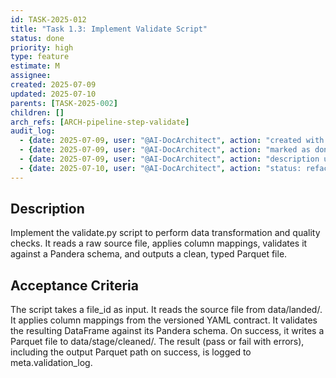 ```yaml
---
id: TASK-2025-012
title: "Task 1.3: Implement Validate Script"
status: done
priority: high
type: feature
estimate: M
assignee:
created: 2025-07-09
updated: 2025-07-10
parents: [TASK-2025-002]
children: []
arch_refs: [ARCH-pipeline-step-validate]
audit_log:
  - {date: 2025-07-09, user: "@AI-DocArchitect", action: "created with status backlog"}
  - {date: 2025-07-09, user: "@AI-DocArchitect", action: "marked as done (validate.py implemented)"}
  - {date: 2025-07-09, user: "@AI-DocArchitect", action: "description updated to reflect refactoring to DB-centric flow"}
  - {date: 2025-07-10, user: "@AI-DocArchitect", action: "status: refactoring -> done. Updated to reflect raw file to Parquet transformation."}
---
```

## Description
Implement the validate.py script to perform data transformation and quality checks. It reads a raw source file, applies column mappings, validates it against a Pandera schema, and outputs a clean, typed Parquet file.

## Acceptance Criteria
The script takes a file_id as input. It reads the source file from data/landed/. It applies column mappings from the versioned YAML contract. It validates the resulting DataFrame against its Pandera schema. On success, it writes a Parquet file to data/stage/cleaned/. The result (pass or fail with errors), including the output Parquet path on success, is logged to meta.validation_log. 